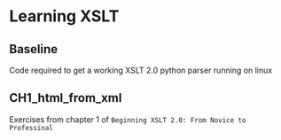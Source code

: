 # Learning XSLT

## Baseline

Code required to get a working XSLT 2.0 python parser running on linux

## CH1_html_from_xml

Exercises from chapter 1 of ``Beginning XSLT 2.0: From Novice to Professinal``

